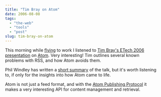 ```yaml
---
title: "Tim Bray on Atom"
date: 2006-08-08
tags: 
  - "the-web"
  - "tools"
  - "post"
slug: tim-bray-on-atom
---
```


This morning while [flying](http://codeconsult.ch/bertrand/archives/000589.html) to work I listened to [Tim Bray's ETech 2006 presentation](http://itconversations.com/shows/detail1155.html) on [Atom](http://www.intertwingly.net/wiki/pie/FrontPage). Very interesting! Tim outlines several known problems with RSS, and how Atom avoids them.

Phil Windley has written a [short summary](http://www.windley.com/archives/2006/03/tim_bray_on_ato.shtml) of the talk, but it's worth listening to, if only for the insights into how Atom came to life.

Atom is not just a feed format, and with the [Atom Publishing Protocol](http://www.ietf.org/internet-drafts/draft-ietf-atompub-protocol-09.txt) it makes a very interesting API for content management and retrieval.

